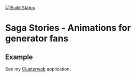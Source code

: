 [![Build Status](https://travis-ci.org/tvedtorama/saga-stories.svg?branch=master)](https://travis-ci.org/tvedtorama/saga-stories)

# Saga Stories - Animations for generator fans

## Example

See my [Clusterweb](https://github.com/tvedtorama/clusterweb) application.
